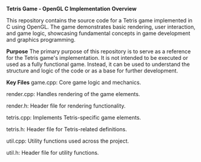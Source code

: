 **Tetris Game - OpenGL C Implementation**
**Overview**

This repository contains the source code for a Tetris game implemented in C using OpenGL. The game demonstrates basic rendering, user interaction, and game logic, showcasing fundamental concepts in game development and graphics programming.

**Purpose**
The primary purpose of this repository is to serve as a reference for the Tetris game's implementation. It is not intended to be executed or used as a fully functional game. Instead, it can be used to understand the structure and logic of the code or as a base for further development.

**Key Files**
game.cpp: Core game logic and mechanics.

render.cpp: Handles rendering of the game elements.

render.h: Header file for rendering functionality.

tetris.cpp: Implements Tetris-specific game elements.

tetris.h: Header file for Tetris-related definitions.

util.cpp: Utility functions used across the project.

util.h: Header file for utility functions.
